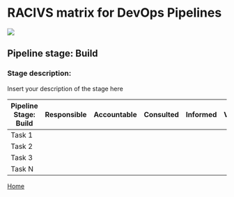 # __RACIVS matrix for DevOps Pipelines__   

<img src="https://user-images.githubusercontent.com/10748736/112030685-6c81be80-8b32-11eb-94b8-c2c01b8f4581.png">

## __Pipeline stage:__  Build  
### __Stage description:__  
Insert your description of the stage here  

| Pipeline Stage:<br>Build  | Responsible  | Accountable  | Consulted  | Informed  | Verifier  | Signatory  |
|----------------------------- |------------- |------------- |----------- |---------- |---------- |---------- |
| Task 1                       |              |              |            |           |           |           |
| Task 2                       |              |              |            |           |           |           |
| Task 3                       |              |              |            |           |           |           |
| Task N                       |              |              |            |           |           |           |
  
  
[Home](../index.md)  
